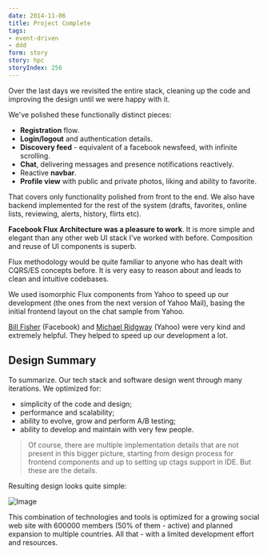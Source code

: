 ```yaml
---
date: 2014-11-06
title: Project Complete
tags:
- event-driven
- ddd
form: story
story: hpc
storyIndex: 256
---
```


Over the last days we revisited the entire stack, cleaning up the code
and improving the design until we were happy with it.

We've polished these functionally distinct pieces:

* **Registration** flow.
* **Login/logout** and authentication details.
* **Discovery feed** - equivalent of a facebook newsfeed, with infinite scrolling.
* **Chat**, delivering messages and presence notifications reactively.
* Reactive **navbar**.
* **Profile view** with public and private photos, liking and ability to favorite.

That covers only functionality polished from front to the end. We also
have backend implemented for the rest of the system (drafts,
favorites, online lists, reviewing, alerts, history, flirts etc).

**Facebook Flux Architecture was a pleasure to work**. It is more simple
and elegant than any other web UI stack I've worked with
before. Composition and reuse of UI components is superb.

Flux methodology would be quite familiar to anyone who has dealt with
CQRS/ES concepts before. It is very easy to reason about and leads to
clean and intuitive codebases.

We used isomorphic Flux components from Yahoo to speed up our
development (the ones from the next version of Yahoo Mail), basing the
initial frontend layout on the chat sample from Yahoo.

[Bill Fisher](https://twitter.com/fisherwebdev) (Facebook) and
[Michael Ridgway](https://twitter.com/theridgway) (Yahoo) were very
kind and extremely helpful. They helped to speed up our development a
lot.

## Design Summary

To summarize. Our tech stack and software design went through many
iterations. We optimized for:

* simplicity of the code and design;
* performance and scalability;
* ability to evolve, grow and perform A/B testing;
* ability to develop and maintain with very few people.


> Of course, there are multiple implementation details that are not
> present in this bigger picture, starting from design process for
> frontend components and up to setting up ctags support in IDE. But
> these are the details.

Resulting design looks quite simple:

![Image](/images/2014-11-06-design.jpg)

This combination of technologies and tools is optimized for a growing
social web site with 600000 members (50% of them - active) and planned
expansion to multiple countries. All that - with a limited development
effort and resources.
